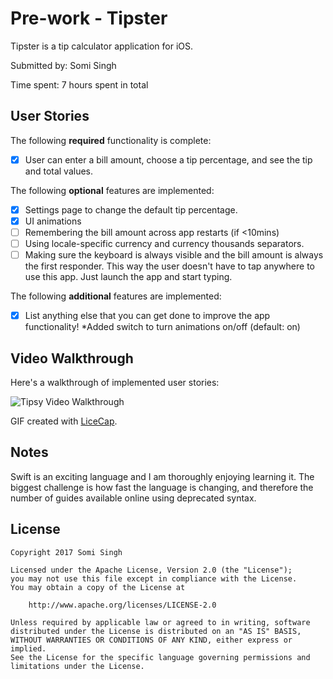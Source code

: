 # Pre-work - Tipster

Tipster is a tip calculator application for iOS.

Submitted by: Somi Singh

Time spent: 7 hours spent in total

## User Stories

The following **required** functionality is complete:

* [x] User can enter a bill amount, choose a tip percentage, and see the tip and total values.

The following **optional** features are implemented:
* [x] Settings page to change the default tip percentage.
* [x] UI animations
* [ ] Remembering the bill amount across app restarts (if <10mins)
* [ ] Using locale-specific currency and currency thousands separators.
* [ ] Making sure the keyboard is always visible and the bill amount is always the first responder. This way the user doesn't have to tap anywhere to use this app. Just launch the app and start typing.

The following **additional** features are implemented:

- [x] List anything else that you can get done to improve the app functionality!
*Added switch to turn animations on/off (default: on)

## Video Walkthrough 

Here's a walkthrough of implemented user stories:

![Tipsy Video Walkthrough](https://imgur.com/IPN41ew.gif)

GIF created with [LiceCap](http://www.cockos.com/licecap/).

## Notes

Swift is an exciting language and I am thoroughly enjoying learning it.  The biggest challenge is how fast the language is changing, and therefore the number of guides available online using deprecated syntax.

## License

    Copyright 2017 Somi Singh

    Licensed under the Apache License, Version 2.0 (the "License");
    you may not use this file except in compliance with the License.
    You may obtain a copy of the License at

        http://www.apache.org/licenses/LICENSE-2.0

    Unless required by applicable law or agreed to in writing, software
    distributed under the License is distributed on an "AS IS" BASIS,
    WITHOUT WARRANTIES OR CONDITIONS OF ANY KIND, either express or implied.
    See the License for the specific language governing permissions and
    limitations under the License.

